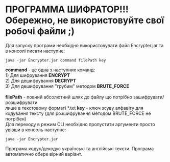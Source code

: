 # ПРОГРАММА ШИФРАТОР!!! Обережно, не використовуйте свої робочі файли ;)

Для запуску програми необхідно використовувати файл Encrypter.jar та в консолі писати наступне:

	java -jar Encrypter.jar command filePath key

**command** - це одна з наступних команд:<br/>
	1) Для шифрування __ENCRYPT__<br/>
	2) Для дешифрування __DECRYPT__<br/>
	3) Для дешифрування "грубим" методом __BRUTE_FORCE__<br/><br/>
**filePath** - повний абсолютний шлях до файлу що потрібно зашифрувати/розшифрувати<br/> лише в текстовому форматі *.txt
**key** - ключ зсуву алфавіту для кодування тексту (для розшифрування методом BRUTE_FORCE не потрібен)<br/>
Для переходу в режим CLI необхідно пропустити аргументи просто увівши в консоль наступне:

	java -jar Encrypter.jar

Програма кодує/декодує українські та англійські тексти. Програма автоматично обере вірний варіант.
